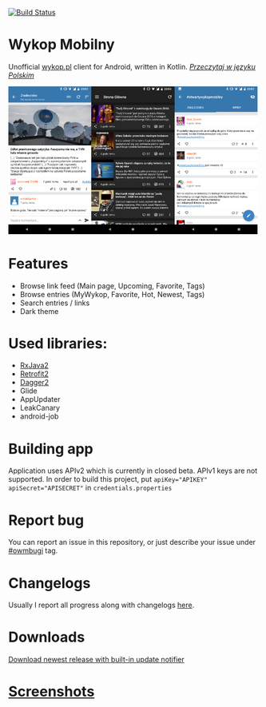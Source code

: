 [![Build Status](https://travis-ci.org/feelfreelinux/WykopMobilny.svg?branch=master)](https://travis-ci.org/feelfreelinux/WykopMobilny)
# Wykop Mobilny
Unofficial [wykop.pl](http://wykop.pl) client for Android, written in Kotlin.
_[Przeczytaj w języku Polskim](README.pl.md)_

<img src="screenshots/link_details_light.png" height="33%" width="33%"><img src="screenshots/mainpage_dark.png" height="33%" width="33%"><img src="screenshots/tag_light.png" height="33%" width="33%">
# Features
- Browse link feed (Main page, Upcoming, Favorite, Tags)
- Browse entries (MyWykop, Favorite, Hot, Newest, Tags)
- Search entries / links
- Dark theme
# Used libraries:
- [RxJava2](https://github.com/ReactiveX/RxJava)
- [Retrofit2](https://github.com/square/retrofit)
- [Dagger2](https://github.com/google/dagger)
- Glide
- AppUpdater
- LeakCanary
- android-job
# Building app
Application uses APIv2 which is currently in closed beta. APIv1 keys are not supported. In order to build this project, put `apiKey="APIKEY" apiSecret="APISECRET"` in `credentials.properties`
# Report bug
You can report an issue in this repository, or just describe your issue under [#owmbugi](wykop.pl/tag/owmbugi) tag.

# Changelogs
Usually I report all progress along with changelogs [here](wykop.pl/tag/otwartywykopmobilny).
# Downloads
[Download newest release with built-in update notifier](https://github.com/feelfreelinux/WykopMobilny/releases/latest)
# [Screenshots](https://github.com/feelfreelinux/WykopMobilny/tree/master/screenshots)